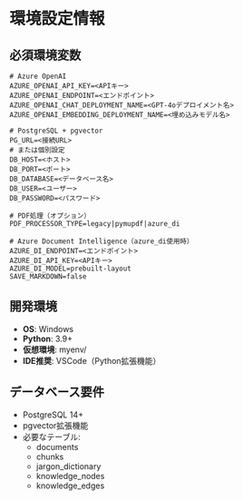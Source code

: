 # 環境設定情報

## 必須環境変数
```
# Azure OpenAI
AZURE_OPENAI_API_KEY=<APIキー>
AZURE_OPENAI_ENDPOINT=<エンドポイント>
AZURE_OPENAI_CHAT_DEPLOYMENT_NAME=<GPT-4oデプロイメント名>
AZURE_OPENAI_EMBEDDING_DEPLOYMENT_NAME=<埋め込みモデル名>

# PostgreSQL + pgvector
PG_URL=<接続URL>
# または個別設定
DB_HOST=<ホスト>
DB_PORT=<ポート>
DB_DATABASE=<データベース名>
DB_USER=<ユーザー>
DB_PASSWORD=<パスワード>

# PDF処理（オプション）
PDF_PROCESSOR_TYPE=legacy|pymupdf|azure_di

# Azure Document Intelligence（azure_di使用時）
AZURE_DI_ENDPOINT=<エンドポイント>
AZURE_DI_API_KEY=<APIキー>
AZURE_DI_MODEL=prebuilt-layout
SAVE_MARKDOWN=false
```

## 開発環境
- **OS**: Windows
- **Python**: 3.9+
- **仮想環境**: myenv/
- **IDE推奨**: VSCode（Python拡張機能）

## データベース要件
- PostgreSQL 14+
- pgvector拡張機能
- 必要なテーブル:
  - documents
  - chunks
  - jargon_dictionary
  - knowledge_nodes
  - knowledge_edges